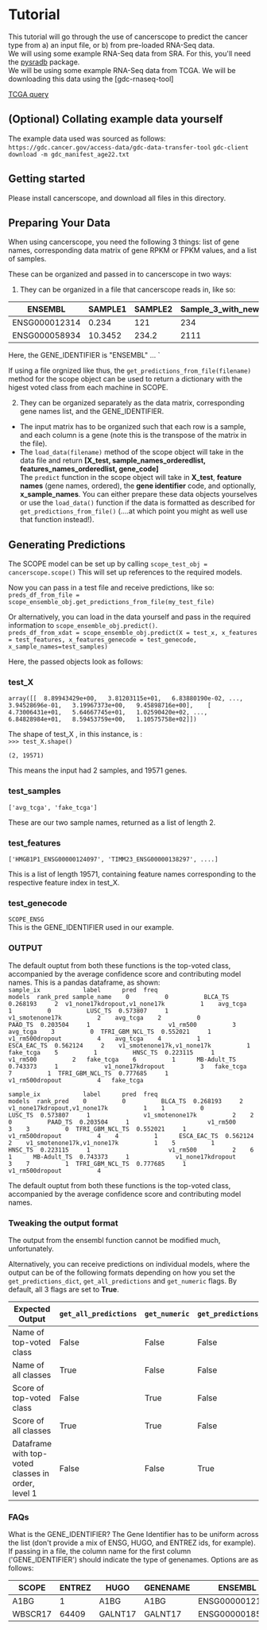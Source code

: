 # Tutorial

This tutorial will go through the use of cancerscope to predict the cancer type from a) an input file, or b) from pre-loaded RNA-Seq data.  
We will using some example RNA-Seq data from SRA. For this, you'll need the [pysradb](https://pypi.org/project/pysradb/) package.  
We will be using some example RNA-Seq data from TCGA. We will be downloading this data using the [gdc-rnaseq-tool]

[TCGA query](https://portal.gdc.cancer.gov/repository?facetTab=files&filters=%7B%22op%22%3A%22and%22%2C%22content%22%3A%5B%7B%22op%22%3A%22%3E%3D%22%2C%22content%22%3A%7B%22field%22%3A%22cases.diagnoses.age_at_diagnosis%22%2C%22value%22%3A%5B6574%5D%7D%7D%2C%7B%22op%22%3A%22%3C%3D%22%2C%22content%22%3A%7B%22field%22%3A%22cases.diagnoses.age_at_diagnosis%22%2C%22value%22%3A%5B7304%5D%7D%7D%2C%7B%22op%22%3A%22in%22%2C%22content%22%3A%7B%22field%22%3A%22cases.project.project_id%22%2C%22value%22%3A%5B%22TCGA-HNSC%22%2C%22TCGA-LGG%22%2C%22TCGA-LIHC%22%2C%22TCGA-PCPG%22%2C%22TCGA-SKCM%22%2C%22TCGA-TGCT%22%2C%22TCGA-THCA%22%5D%7D%7D%2C%7B%22op%22%3A%22in%22%2C%22content%22%3A%7B%22field%22%3A%22files.access%22%2C%22value%22%3A%5B%22open%22%5D%7D%7D%2C%7B%22op%22%3A%22in%22%2C%22content%22%3A%7B%22field%22%3A%22files.analysis.workflow_type%22%2C%22value%22%3A%5B%22HTSeq%20-%20FPKM%22%5D%7D%7D%2C%7B%22op%22%3A%22in%22%2C%22content%22%3A%7B%22field%22%3A%22files.data_format%22%2C%22value%22%3A%5B%22TXT%22%5D%7D%7D%2C%7B%22op%22%3A%22in%22%2C%22content%22%3A%7B%22field%22%3A%22files.data_type%22%2C%22value%22%3A%5B%22Gene%20Expression%20Quantification%22%5D%7D%7D%5D%7D&searchTableTab=files)

## (Optional) Collating example data yourself  
The example data used was sourced as follows:  
`https://gdc.cancer.gov/access-data/gdc-data-transfer-tool`
`gdc-client download -m gdc_manifest_age22.txt`  

## Getting started
Please install cancerscope, and download all files in this directory.  

## Preparing Your Data  
When using cancerscope, you need the following 3 things: list of gene names, corresponding data matrix of gene RPKM or FPKM values, and a list of samples.  

These can be organized and passed in to cancerscope in two ways:  
1. They can be organized in a file that cancerscope reads in, like so:  

|ENSEMBL|SAMPLE1|SAMPLE2|Sample\_3\_with\_new\_naming\_style|SAMPLE4....|
|---|---|---|---|---|
|ENSG000012314|0.234|121|234|0.9823...|
|ENSG000058934|10.3452|234.2|2111|0.245...|


Here, the GENE\_IDENTIFIER is "ENSEMBL"
...
`

If using a file orgnized like thus, the `get_predictions_from_file(filename)` method for the scope object can be used to return a dictionary with the higest voted class from each machine in SCOPE.  

2. They can be organized separately as the data matrix, corresponding gene names list, and the GENE\_IDENTIFIER.  
- The input matrix has to be organized such that each row is a sample, and each column is a gene (note this is the transpose of the matrix in the file).  
- The `load_data(filename)` method of the scope object will take in the data file and return **[X\_test, sample\_names\_orderedlist, features\_names\_orderedlist, gene\_code]**   
The `predict` function in the scope object will take in **X\_test**, **feature names** (gene names, ordered), the **gene identifier** code, and optionally, **x_sample_names**. You can either prepare these data objects yourselves or use the `load_data()` function if the data is formatted as described for `get_predictions_from_file()` (....at which point you might as well use that function instead!).  
 
## Generating Predictions   
The SCOPE model can be set up by calling
`scope_test_obj = cancerscope.scope()`
This will set up references to the required models.  

Now you can pass in a test file and receive predictions, like so:  
`preds_df_from_file = scope_ensemble_obj.get_predictions_from_file(my_test_file)`  

Or alternatively, you can load in the data yourself and pass in the required information to `scope_ensemble_obj.predict()`.  
`preds_df_from_xdat = scope_ensemble_obj.predict(X = test_x, x_features = test_features, x_features_genecode = test_genecode, x_sample_names=test_samples)`   

Here, the passed objects look as follows:  
### test\_X  
`array([[  8.89943429e+00,   3.81203115e+01,   6.83880190e-02, ...,   
          3.94528696e-01,   3.19967373e+00,   9.45898716e+00],   
       [  4.73006431e+01,   5.64667745e+01,   1.02590420e+02, ...,   
          6.84828984e+01,   8.59453759e+00,   1.10575758e+02]])   
`  

The shape of test\_X , in this instance, is :  
`>>> test_X.shape()`

`(2, 19571)`  

This means the input had 2 samples, and 19571 genes.  

### test\_samples  
`['avg_tcga', 'fake_tcga']`

These are our two sample names, returned as a list of length 2.  

### test\_features  
`['HMGB1P1_ENSG00000124097', 'TIMM23_ENSG00000138297', ....]`  

This is a list of length 19571, containing feature names corresponding to the respective feature index in test\_X.  

### test\_genecode  
`SCOPE_ENSG`  
This is the GENE\_IDENTIFIER used in our example.  

### OUTPUT
The default ouptut from both these functions is the top-voted class, accompanied by the average confidence score and contributing model names. This is a pandas dataframe, as shown:  
`sample_ix            label      pred  freq                        models  rank_pred sample_name   
0          0          BLCA_TS  0.268193     2  v1_none17kdropout,v1_none17k          1    avg_tcga   
1          0          LUSC_TS  0.573807     1               v1_smotenone17k          2    avg_tcga   
2          0          PAAD_TS  0.203504     1                      v1_rm500          3    avg_tcga   
3          0  TFRI_GBM_NCL_TS  0.552021     1               v1_rm500dropout          4    avg_tcga   
4          1      ESCA_EAC_TS  0.562124     2    v1_smotenone17k,v1_none17k          1   fake_tcga   
5          1          HNSC_TS  0.223115     1                      v1_rm500          2   fake_tcga   
6          1      MB-Adult_TS  0.743373     1             v1_none17kdropout          3   fake_tcga   
7          1  TFRI_GBM_NCL_TS  0.777685     1               v1_rm500dropout          4   fake_tcga   
`  

`sample_ix            label      pred  freq                        models  rank_pred   
0          0          BLCA_TS  0.268193     2  v1_none17kdropout,v1_none17k          1   
1          0          LUSC_TS  0.573807     1               v1_smotenone17k          2   
2          0          PAAD_TS  0.203504     1                      v1_rm500          3   
3          0  TFRI_GBM_NCL_TS  0.552021     1               v1_rm500dropout          4   
4          1      ESCA_EAC_TS  0.562124     2    v1_smotenone17k,v1_none17k          1   
5          1          HNSC_TS  0.223115     1                      v1_rm500          2   
6          1      MB-Adult_TS  0.743373     1             v1_none17kdropout          3   
7          1  TFRI_GBM_NCL_TS  0.777685     1               v1_rm500dropout          4   
`  

The default ouptut from both these functions is the top-voted class, accompanied by the average confidence score and contributing model names.  

### Tweaking the output format  
The output from the ensembl function cannot be modified much, unfortunately.   

Alternatively, you can receive predictions on individual models, where the output can be of the following formats depending on how you set the `get_predictions_dict`, `get_all_predictions` and `get_numeric` flags. By default, all 3 flags are set to **True**.  

|Expected Output|`get_all_predictions`|`get_numeric`|`get_predictions_dict`|   
|---|---|---|---|   
|Name of top-voted class|False|False|False|   
|Name of all classes|True|False|False|        
|Score of top-voted class|False|True|False|    
|Score of all classes|True|True|False|    
|Dataframe with top-voted classes in order, level 1|False|False|True|     

### FAQs  
What is the GENE\_IDENTIFIER?
The Gene Identifier has to be uniform across the list (don't provide a mix of ENSG, HUGO, and ENTREZ ids, for example). If passing in a file, the column name for the first column ('GENE\_IDENTIFIER') should indicate the type of genenames. Options are as follows:  

|SCOPE|ENTREZ|HUGO|GENENAME|ENSEMBL|HGNC|GSC1|GSC2|HUGO_ENSG|SCOPE_ENSG|   
|---|---|---|---|---|---|---|---|---|---|   
|A1BG|1|A1BG|A1BG|ENSG00000121410|5|A1BG\|1_calculated|merged_AIBG\|1\_calculated|A1BG_ENSG00000121410|A1BG_ENSG00000121410|    
|WBSCR17|64409|GALNT17|GALNT17|ENSG00000185274|16347|WBSCR17\|64409_calculated|merged_WBSCR17\|64409_calculated|GALNT17\_ENSG00000185274|WBSCR17\_ENSG00000185274|    

